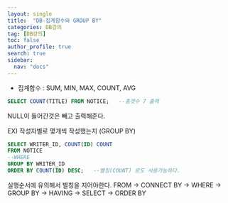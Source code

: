 ```yaml
---
layout: single
title:  "DB-집계함수와 GROUP BY"
categories: DB강의
tag: [DB강의]
toc: false
author_profile: true
search: true
sidebar:
  nav: "docs"
---
```


- 집계함수 : SUM, MIN, MAX, COUNT, AVG

```SQL
SELECT COUNT(TITLE) FROM NOTICE;   --총갯수 7 출력
```

NULL이 들어간것은 빼고 출력해준다. 

EX) 작성자별로 몇개씩 작성했는지  (GROUP BY)
```SQL
SELECT WRITER_ID, COUNT(ID) COUNT 
FROM NOTICE 
--WHERE
GROUP BY WRITER_ID 
ORDER BY COUNT(ID) DESC;   --별칭(COUNT) 로도 사용가능하다.
```

실행순서에 유의해서 별칭을 지어야한다.
 FROM  -> CONNECT BY -> WHERE -> GROUP BY -> HAVING -> SELECT -> ORDER BY
 
